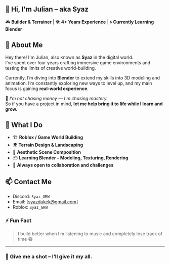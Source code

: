 ## 👋 Hi, I'm Julian – aka Syaz

🎮 **Builder & Terrainer** | 🛠️ **4+ Years Experience** | 🌀 **Currently Learning Blender**



## 🧠 About Me

Hey there! I'm Julian, also known as **Syaz** in the digital world.  
I've spent over four years crafting immersive game environments and testing the limits of creative world-building.

Currently, I’m diving into **Blender** to extend my skills into 3D modeling and animation. I’m constantly exploring new ways to level up, and my main focus is gaining **real-world experience**.

💬 *I'm not chasing money — I'm chasing mastery.*  
So if you have a project in mind, **let me help bring it to life while I learn and grow.**



## 💼 What I Do

- 🏗️ **Roblox / Game World Building**
- 🌍 **Terrain Design & Landscaping**
- 🎨 **Aesthetic Scene Composition**
- 📦 **Learning Blender – Modeling, Texturing, Rendering**
- 🚧 **Always open to collaboration and challenges**



## 📫 Contact Me

- Discord: `Syaz_GRW`
- Email: [syazdukek@gmail.com]
- Roblox: `Syaz_GRW`


### ⚡ Fun Fact

> I build better when I’m listening to music and completely lose track of time 😄

---

### 🌟 Give me a shot – I’ll give it my all.
